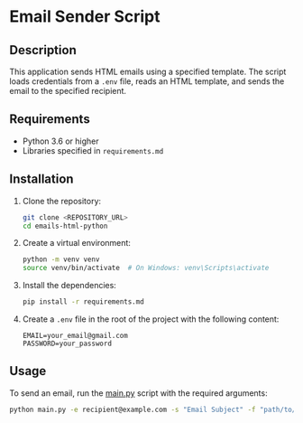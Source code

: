 # Email Sender Script

## Description
This application sends HTML emails using a specified template. The script loads credentials from a `.env` file, reads an HTML template, and sends the email to the specified recipient.

## Requirements
- Python 3.6 or higher
- Libraries specified in `requirements.md`


## Installation
1. Clone the repository:
    ```sh
    git clone <REPOSITORY_URL>
    cd emails-html-python
    ```

2. Create a virtual environment:
    ```sh
    python -m venv venv
    source venv/bin/activate  # On Windows: venv\Scripts\activate
    ```


3. Install the dependencies:
    ```sh
    pip install -r requirements.md
    ```

4. Create a `.env` file in the root of the project with the following content:
    ```env
    EMAIL=your_email@gmail.com
    PASSWORD=your_password
    ```

## Usage
To send an email, run the [main.py](http://_vscodecontentref_/1) script with the required arguments:

```sh
python main.py -e recipient@example.com -s "Email Subject" -f "path/to/email.html"